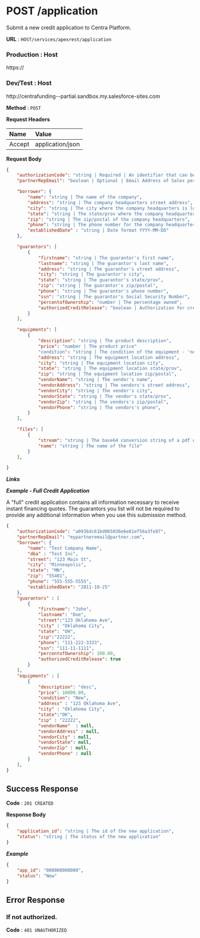 # POST /application

Submit a new credit application to Centra Platform.

**URL** : `HOST/services/apexrest/application`

### Production : Host
ht&#8203;tps://

### Dev/Test   : Host
ht&#8203;tp://centrafunding--partial.sandbox.my.salesforce-sites.com


**Method** : `POST`

**Request Headers**

| Name | Value |
|:-----|:------|
|Accept|application/json|

**Request Body**

```json
{
    "authorizationCode": "string | Required | An identifier that can be set to correlate applications with entities.",
    "partnerRepEmail": "boolean | Optional | Email Address of Sales person",

    "borrower": {
        "name": "string | The name of the company",
        "address": "string | The company headquarters street address",
        "city": "string | The city where the company headquarters is located ",
        "state": "string | The state/prov where the company headquarters is located",
        "zip": "string | The zip/postal of the company headquarters",
        "phone": "string | The phone number for the company headquarters",
        "establishedDate" : "string | Date format YYYY-MM-DD"
    },

    "guarantors": [
        {
            "firstname": "string | The guarantor's first name",
            "lastname": "string | The guarantor's last name",
            "address": "string | The guarantor's street address",
            "city": "string | The guarantor's city",
            "state": "string | The guarantor's state/prov",
            "zip": "string | The guarantor's zip/postal",
            "phone": "string | The guarantor's phone number",
            "ssn": "string | The guarantor's Social Security Number",
            "percentofOwnership": "number | The percentage owned",
            "authorizedCreditRelease": "boolean | Authorization for credit release.",
    	}
    ],

    "equipments": [
        {
            "description": "string | The product description",
            "price": "number | The product price"
            "condition": "string | The condition of the equipment - 'new' | 'used'",
            "address": "string | The equipment location address",
            "city": "string | The equipment location city",
            "state": "string | The equipment location state/prov",
            "zip": "string | The equipment location zip/postal",
            "vendorName": "string | The vendor's name",
            "vendorAddress": "string | The vendors's street address",
            "vendorCity": "string | The vendor's city",
            "vendorState": "string | The vendor's state/prov",
            "vendorZip": "string | The vendors's zip/postal",
            "vendorPhone": "string | The vendors's phone",
        }
    ],

    "files": [
        {
            "stream": "string | The base64 conversion string of a pdf document",
            "name": "string | The name of the file"
        }
    ],

}
```

***Links***

***Example - Full Credit Application***

A "full" credit application contains all information necessary to receive instant financing quotes. The guarantors you list will not be required to provide any additional information when you use this submission method.

```json
{
    "authorizationCode": "a0936dc61bd065036e6e81ef56a3fe87",
    "partnerRepEmail": "mypartneremail@partner.com",
    "borrower": {
        "name": "Test Company Name",
        "dba" : "Test Inc",
        "street": "123 Main St",
        "city": "Minneapolis", 
        "state": "MN", 
        "zip": "55401", 
        "phone": "555-555-5555",
        "establishedDate": "2011-10-25"
    },
    "guarantors" : [
        {
            "firstname": "John",
            "lastname": "Doe",
            "street":"123 Oklahoma Ave",
            "city" : "Oklahoma City",
            "state": "OH",
            "zip":"22222",
            "phone": "111-222-3333",
            "ssn": "111-11-1111",
            "percentofOwnership": 100.00,
            "authorizedCreditRelease": true
        }
    ],
    "equipments" : [
        {
            "description": "desc",
            "price": 10000.00,
            "condition": "New",
            "address" : "123 Oklahoma Ave",
            "city" : "Oklahoma City",
            "state":"OK",
            "zip" : "22222",
            "vendorName"  : null,
            "vendorAddress" : null,
            "vendorCity" : null,
            "vendorState": null,
            "vendorZip" : null,
            "vendorPhone" : null
        }
    ],
}
```

## Success Response

**Code** : `201 CREATED`

**Response Body**

```json
{
    "application_id": "string | The id of the new application",
    "status": "string | The status of the new application"
}
```

***Example***

```json
{
    "app_id": "000000000000",
    "status": "New"
}
```

## Error Response

### If not authorized.

**Code** : `401 UNAUTHORIZED`
